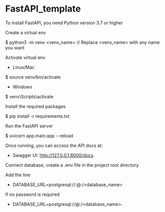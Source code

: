 # FastAPI_template
To install FastAPI, you need Python version 3.7 or higher

Create a virtual env

$ python3 -m venv <venv_name> // Replace <venv_name> with any name you want

Activate virtual env

- Linux/Mac

$ source venv/bin/activate

- Windows

$ venv\Scripts\activate

Install the required packages

$ pip install -r requirements.txt

Run the FastAPI server

$ uvicorn app.main:app --reload

Once running, you can access the API docs at:
- Swagger UI: http://127.0.0.1:8000/docs.
  
Connect database, create a .env file in the project root directory.

Add the line

- DATABASE_URL=postgresql://<username>:<password>@<host>:<port>/<database_name>

If no password is required

- DATABASE_URL=postgresql://<username>@<host>:<port>/<database_name>.

